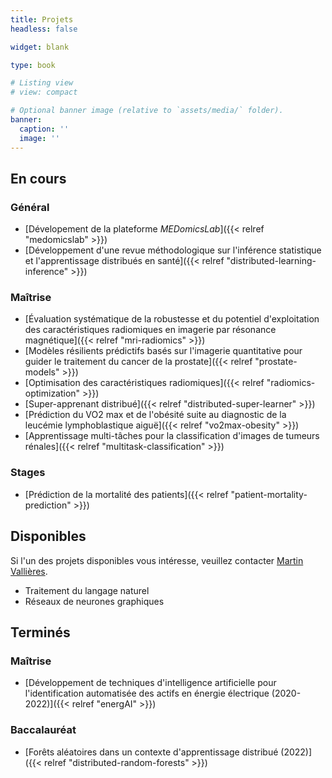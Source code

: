 ```yaml
---
title: Projets
headless: false

widget: blank

type: book

# Listing view
# view: compact

# Optional banner image (relative to `assets/media/` folder).
banner:
  caption: ''
  image: ''
---
```


## En cours

### Général

- [Dévelopement de la plateforme _MEDomicsLab_]({{< relref "medomicslab" >}})
- [Développement d'une revue méthodologique sur l'inférence statistique et l'apprentissage distribués en santé]({{< relref "distributed-learning-inference" >}})

### Maîtrise

- [Évaluation systématique de la robustesse et du potentiel d'exploitation des caractéristiques radiomiques en imagerie par résonance magnétique]({{< relref "mri-radiomics" >}})
- [Modèles résilients prédictifs basés sur l'imagerie quantitative pour guider le traitement du cancer de la prostate]({{< relref "prostate-models" >}})
- [Optimisation des caractéristiques radiomiques]({{< relref "radiomics-optimization" >}})
- [Super-apprenant distribué]({{< relref "distributed-super-learner" >}})
- [Prédiction du VO2 max et de l'obésité suite au diagnostic de la leucémie lymphoblastique aiguë]({{< relref "vo2max-obesity" >}})
- [Apprentissage multi-tâches pour la classification d'images de tumeurs rénales]({{< relref "multitask-classification" >}})

### Stages

- [Prédiction de la mortalité des patients]({{< relref "patient-mortality-prediction" >}})

## Disponibles

Si l'un des projets disponibles vous intéresse, veuillez contacter 
[Martin Vallières](mailto:Martin.Vallieres@usherbrooke.ca).

- Traitement du langage naturel
- Réseaux de neurones graphiques

## Terminés

### Maîtrise

- [Développement de techniques d'intelligence artificielle pour l'identification automatisée des actifs en énergie électrique (2020-2022)]({{< relref "energAI" >}})

### Baccalauréat

- [Forêts aléatoires dans un contexte d'apprentissage distribué (2022)]({{< relref "distributed-random-forests" >}})

